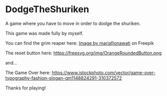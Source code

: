 # DodgeTheShuriken
A game where you have to move in order to dodge the shuriken.

This game was made fully by myself.

You can find the grim reaper here:
<a href="https://www.freepik.com/premium-vector/animation-grim-reaper-holding-head-skull-without-face_10971889.htm#query=grim%20reaper%20drawing&position=36&from_view=keyword&track=ais">Image by mariafionawati</a> on Freepik

The reset button here:
https://freesvg.org/img/OrangeRoundedButton.png

and...

The Game Over here:
https://www.istockphoto.com/vector/game-over-typography-fashion-slogan-gm1148824291-310372572

Thanks for playing!
